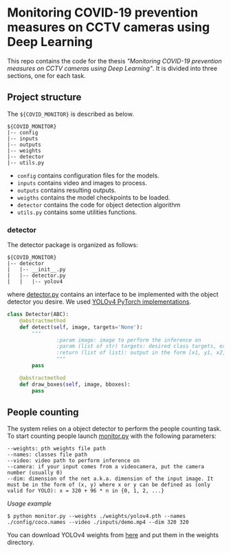 # Monitoring COVID-19 prevention measures on CCTV cameras using Deep Learning
This repo contains the code for the thesis *"Monitoring COVID-19 prevention measures on CCTV cameras using Deep Learning"*. It is divided into three sections, one for each task.
## Project structure
The `${COVID_MONITOR}` is described as below.
```
${COVID_MONITOR}
|-- config
|-- inputs
|-- outputs
|-- weights
|-- detector
|-- utils.py
```
* `config` contains configuration files for the models.
* `inputs` contains video and images to process.
* `outputs` contains resulting outputs.
* `weigths` contains the model checkpoints to be loaded.
* `detector` contains the code for object detection algorithm
* `utils.py` contains some utilities functions.

### detector
The detector package is organized as follows:
```
${COVID_MONITOR}
|-- detector
|   |-- __init__.py
|   |-- detector.py
|   |   |-- yolov4
```
where [detector.py](https://github.com/d-cota/covid-monitor/blob/master/detector/detector.py) contains an interface to be implemented with the object detector you desire. We used [YOLOv4 PyTorch implementations](https://github.com/Tianxiaomo/pytorch-YOLOv4).
```python
class Detector(ABC):
    @abstractmethod
    def detect(self, image, targets='None'):
        """
                :param image: image to perform the inference on
                :param (list of str) targets: desired class targets, ex. 'person'
                :return (list of list): output in the form [x1, y1, x2, y2, confidence, class]
                """
        pass

    @abstractmethod
    def draw_boxes(self, image, bboxes):
        pass
```


## People counting
The system relies on a object detector to perform the people counting task. To start counting people launch [monitor.py](https://github.com/d-cota/covid-monitor/blob/master/monitor.py) with the following parameters:
```
--weights: pth weights file path
--names: classes file path
--video: video path to perform inference on
--camera: if your input comes from a videocamera, put the camera number (usually 0)
--dim: dimension of the net a.k.a. dimension of the input image. It must be in the form of (x, y) where x or y can be defined as (only valid for YOLO): x = 320 + 96 * n in {0, 1, 2, ...}
```
*Usage example*
```
$ python monitor.py --weights ./weights/yolov4.pth --names ./config/coco.names --video ./inputs/demo.mp4 --dim 320 320
```
You can download YOLOv4 weights from [here](https://drive.google.com/open?id=1wv_LiFeCRYwtpkqREPeI13-gPELBDwuJ) and put them in the weights directory.
